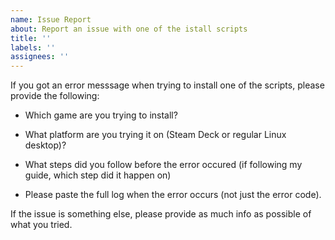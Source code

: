 ```yaml
---
name: Issue Report
about: Report an issue with one of the istall scripts
title: ''
labels: ''
assignees: ''
---
```


If you got an error messsage when trying to install one of the scripts, please provide the following:

- Which game are you trying to install?

- What platform are you trying it on (Steam Deck or regular Linux desktop)?

- What steps did you follow before the error occured (if following my guide, which step did it happen on)

- Please paste the full log when the error occurs (not just the error code).

If the issue is something else, please provide as much info as possible of what you tried.

